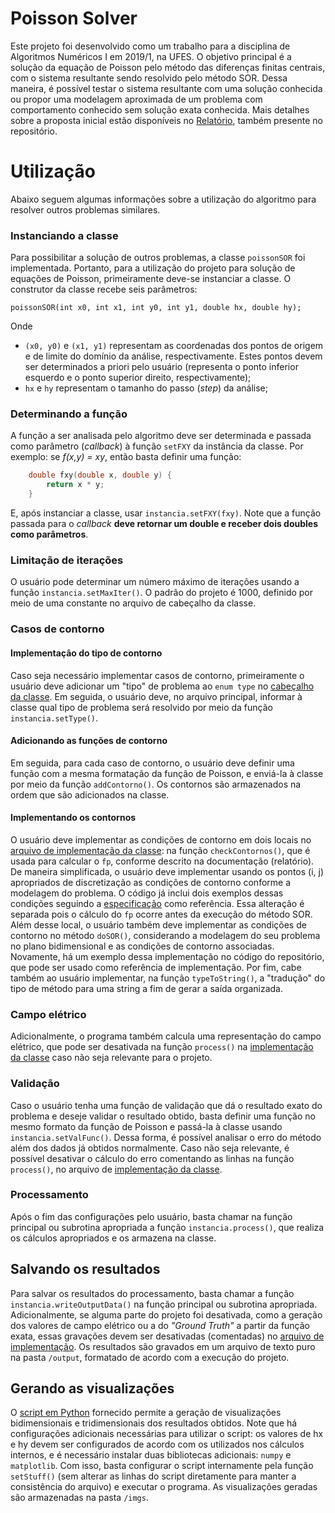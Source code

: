 # Poisson Solver

Este projeto foi desenvolvido como um trabalho para a disciplina de Algoritmos Numéricos I em 2019/1, na UFES. O objetivo principal é a solução da equação de Poisson pelo método das diferenças finitas centrais, com o sistema resultante sendo resolvido pelo método SOR. Dessa maneira, é possível testar o sistema resultante com uma solução conhecida ou propor uma modelagem aproximada de um problema com comportamento conhecido sem solução exata conhecida. Mais detalhes sobre a proposta inicial estão disponíveis no [Relatório](Relatorio.pdf), também presente no repositório.

# Utilização
Abaixo seguem algumas informações sobre a utilização do algoritmo para resolver outros problemas similares.

### Instanciando a classe
Para possibilitar  a solução de outros problemas, a classe `poissonSOR` foi implementada. Portanto, para a utilização do projeto para solução de equações de Poisson, primeiramente deve-se instanciar a classe. O construtor da classe recebe seis parâmetros:

`poissonSOR(int x0, int x1, int y0, int y1, double hx, double hy);`

Onde
- `(x0, y0)` e `(x1, y1)` representam as coordenadas dos pontos de origem e de limite do domínio da análise, respectivamente. Estes pontos devem ser determinados a priori pelo usuário (representa o ponto inferior esquerdo e o ponto superior direito, respectivamente);
- `hx` e `hy` representam o tamanho do passo (*step*) da análise;

### Determinando a função

A função a ser analisada pelo algoritmo deve ser determinada e passada como parâmetro (*callback*) à função `setFXY` da instância da classe. Por exemplo: se *f(x,y) = xy*, então basta definir uma função:
```cpp
    double fxy(double x, double y) {
    	return x * y;
    }
```
E, após instanciar a classe, usar `instancia.setFXY(fxy)`. Note que a função passada para o *callback* **deve retornar um double e receber dois doubles como parâmetros**.

### Limitação de iterações

O usuário pode determinar um número máximo de iterações usando a função `instancia.setMaxIter()`. O padrão do projeto é 1000, definido por meio de uma constante no arquivo de cabeçalho da classe.

### Casos de contorno

#### Implementação do tipo de contorno

Caso seja necessário implementar casos de contorno, primeiramente o usuário deve adicionar um "tipo" de problema ao `enum type` no [cabeçalho da classe](src/poissonSOR.h). Em seguida, o usuário deve, no arquivo principal, informar à classe qual tipo de problema será resolvido por meio da função `instancia.setType()`.

#### Adicionando as funções de contorno

Em seguida, para cada caso de contorno, o usuário deve definir uma função com a mesma formatação da função de Poisson, e enviá-la à classe por meio da função `addContorno()`. Os contornos são armazenados na ordem que são adicionados na classe.

#### Implementando os contornos

O usuário deve implementar as condições de contorno em dois locais no [arquivo de implementação da classe](src/poissonSOR.cpp): na função `checkContornos()`, que é usada para calcular o `fp`, conforme descrito na documentação (relatório). De maneira simplificada, o usuário deve implementar usando os pontos (i, j) apropriados de discretização as condições de contorno conforme a modelagem do problema. O código já inclui dois exemplos dessas condições seguindo a [especificação](especificacao.pdf) como referência. Essa alteração é separada pois o cálculo do `fp` ocorre antes da execução do método SOR. Além desse local, o usuário também deve implementar as condições de contorno no método `doSOR()`, considerando a modelagem do seu problema no plano bidimensional e as condições de contorno associadas. Novamente, há um exemplo dessa implementação no código do repositório, que pode ser usado como referência de implementação. Por fim, cabe também ao usuário implementar, na função `typeToString()`, a "tradução" do tipo de método para uma string a fim de gerar a saída organizada.

### Campo elétrico

Adicionalmente, o programa também calcula uma representação do campo elétrico, que pode ser desativada na função `process()` na [implementação da classe](src/poissonSOR.cpp) caso não seja relevante para o projeto.

### Validação

Caso o usuário tenha uma função de validação que dá o resultado exato do problema e deseje validar o resultado obtido, basta definir uma função no mesmo formato da função de Poisson e passá-la à classe usando `instancia.setValFunc()`. Dessa forma, é possível analisar o erro do método além dos dados já obtidos normalmente. Caso não seja relevante, é possível desativar o cálculo do erro comentando as linhas na função `process()`, no arquivo de [implementação da classe](src/poissonSOR.cpp).


### Processamento

Após o fim das configurações pelo usuário, basta chamar na função principal ou subrotina apropriada a função `instancia.process()`, que realiza os cálculos apropriados e os armazena na classe.

## Salvando os resultados

Para salvar os resultados do processamento, basta chamar a função `instancia.writeOutputData()` na função principal ou subrotina apropriada. Adicionalmente, se alguma parte do projeto foi desativada, como a geração dos valores de campo elétrico ou a do *"Ground Truth"* a partir da função exata, essas gravações devem ser desativadas (comentadas) no [arquivo de implementação](src/poissonSOR.cpp). Os resultados são gravados em um arquivo de texto puro na pasta `/output`, formatado de acordo com a execução do projeto.

## Gerando as visualizações

O [script em Python](plot_rw.py) fornecido permite a geração de visualizações bidimensionais e tridimensionais dos resultados obtidos. Note que há configurações adicionais necessárias para utilizar o script: os valores de hx e hy devem ser configurados de acordo com os utilizados nos cálculos internos, e é necessário instalar duas bibliotecas adicionais: `numpy` e `matplotlib`. Com isso, basta configurar o script internamente pela função `setStuff()` (sem alterar as linhas do script diretamente para manter a consistência do arquivo) e executar o programa. As visualizações geradas são armazenadas na pasta `/imgs`.